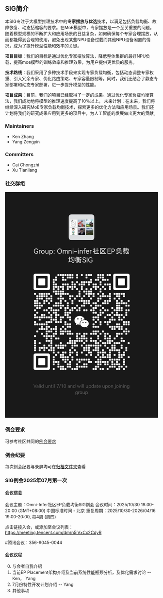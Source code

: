 ## SIG简介

本SIG专注于大模型推理技术中的**专家摆放与优选**技术，以满足包括负载均衡、故障恢复、动态括缩容的要求。在MoE模型中，专家摆放是一个至关重要的问题。随着模型规模的不断扩大和应用场景的日益复杂，如何确保每个专家合理摆放，从而都能得到合理的使用，避免出现某些NPU设备过载而其他NPU设备闲置的情况，成为了提升模型性能和效率的关键。

**项目目标**：我们的目标是通过优化专家摆放算法，降低整体集群的最好NPU负载，提高moe模型的训练效率和推理效果，为用户提供更优质的服务。

**技术路线**：我们采用了多种技术手段来实现专家负载均衡，包括动态调整专家权重、引入冗余专家、优化路由策略、专家容量限制等。同时，我们还结合了静态专家部署和动态专家部署，进一步提升模型的性能。

**项目成果**：目前，我们的项目已经取得了一定的成果。通过优化专家负载均衡算法，我们成功地将模型的推理速度提高了10%以上。
未来计划：在未来，我们将继续深入研究MoE专家负载均衡技术，探索更多的优化方法和应用场景。我们还计划将我们的研究成果应用到更多的项目中，为人工智能的发展做出更大的贡献。

### Maintainers

* Ken Zhang 
* Yang Zengyin 

### Committers

* Cai Chongzhi
* Xu Tianliang

### 社交群组

![image](figures/sig-ep-placement-wechat.jpg)

### 例会要求
可参考社区共同的[例会要求](meetings/sig-meetings-requirement.md)

### 例会纪要
每次例会纪要与录屏均可在[归档文件夹](meetings/sig-ep-placement)查看


### SIG例会2025年07月第一次

#### 会议信息
会议主题：Omni-Infer社区EP负载均衡SIG例会
会议时间：2025/10/30 19:00-20:00 (GMT+08:00) 中国标准时间 - 北京
重复周期：2025/10/30-2026/04/16 19:00-20:00, 每4周 (周四)

点击链接入会，或添加至会议列表：
https://meeting.tencent.com/dm/n5iVxCx2CdyR

#腾讯会议：356-9045-0044

#### 会议议程
0. 与会者自我介绍
1. 当前EP Placement架构介绍及当前系统性能瓶颈分析，及优化需求讨论 -- Ken， Yang
2. 7月份特性开发计划介绍 -- Yang
3. 其他事项